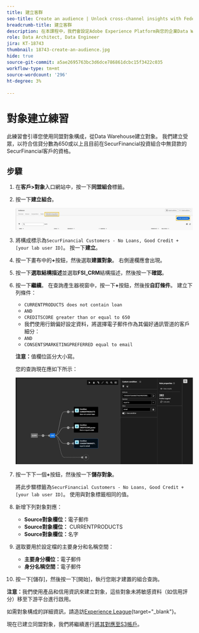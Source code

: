 ```yaml
---
title: 建立客群
seo-title: Create an audience | Unlock cross-channel insights with Federated Audience Composition
breadcrumb-title: 建立客群
description: 在本課程中，我們會設定Adobe Experience Platform與您的企業Data Warehouse之間的連線，以啟用同盟對象構成。
role: Data Architect, Data Engineer
jira: KT-18743
thumbnail: 18743-create-an-audience.jpg
hide: true
source-git-commit: a5ae2695763bc3d6dce786861dcbc15f3422c035
workflow-type: tm+mt
source-wordcount: '296'
ht-degree: 3%

---
```



# 對象建立練習

此練習會引導您使用同盟對象構成，從Data Warehouse建立對象。 我們建立受眾，以符合信貸分數為650或以上且目前在SecurFinancial投資組合中無貸款的SecurFinancial客戶的資格。

## 步驟

1. 在&#x200B;**客戶>對象**&#x200B;入口網站中，按一下&#x200B;**同盟組合**&#x200B;標籤。
2. 按一下&#x200B;**建立組合**。

   ![建立組合](assets/create-composition.png)

3. 將構成標示為`SecurFinancial Customers - No Loans, Good Credit + [your lab user ID]`。 按一下&#x200B;**建立**。

4. 按一下畫布中的&#x200B;**+**&#x200B;按鈕，然後選取&#x200B;**建置對象**。 右側邊欄應會出現。

5. 按一下&#x200B;**選取結構描述**&#x200B;並選取&#x200B;**FSI_CRM**&#x200B;結構描述，然後按一下&#x200B;**確認**。

6. 按一下&#x200B;**繼續**。 在查詢產生器視窗中，按一下&#x200B;**+**&#x200B;按鈕，然後按&#x200B;**自訂條件**。 建立下列條件：
   - `CURRENTPRODUCTS does not contain loan`
   - `AND`
   - `CREDITSCORE greater than or equal to 650`
   - 我們使用行銷偏好設定資料，將選擇電子郵件作為其偏好通訊管道的客戶細分：
   - `AND`
   - `CONSENTSMARKETINGPREFERRED equal to email`

   **注意：**&#x200B;值欄位區分大小寫。

   您的查詢現在應如下所示：

   ![query-builder](assets/query-builder.png)

7. 按一下下一個&#x200B;**+**&#x200B;按鈕，然後按一下&#x200B;**儲存對象**。

   將此步驟標籤為`SecurFinancial Customers - No Loans, Good Credit + [your lab user ID]`。 使用與對象標籤相同的值。

8. 新增下列對象對應：
   - **Source對象欄位：**&#x200B;電子郵件
   - **Source對象欄位：** CURRENTPRODUCTS
   - **Source對象欄位：**&#x200B;名字

9. 選取要用於設定檔的主要身分和名稱空間：
   - **主要身分欄位：**&#x200B;電子郵件
   - **身分名稱空間：**&#x200B;電子郵件

10. 按一下[儲存]&#x200B;**&#x200B;**，然後按一下[開始]&#x200B;**&#x200B;**，執行您剛才建置的組合查詢。

**注意：**&#x200B;我們使用產品和信用資訊來建立對象，這些對象未將敏感資料（如信用評分）移至下游平台進行啟用。

如需對象構成的詳細資訊，請造訪[Experience League](https://experienceleague.adobe.com/zh-hant/docs/federated-audience-composition/using/compositions/create-composition/create-composition){target="_blank"}。

現在已建立同盟對象，我們將繼續進行[將其對應至S3帳戶](map-federated-audience-to-s3.md)。
